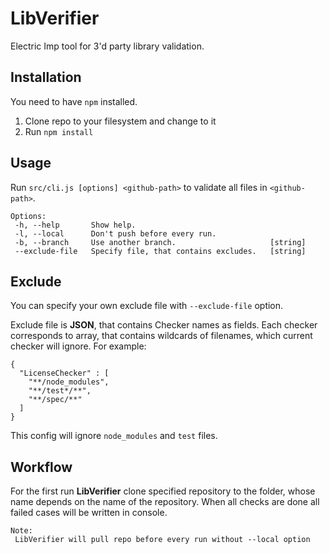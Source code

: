 # LibVerifier
Electric Imp tool for 3'd party library validation.

## Installation 
You need to have `npm` installed.
1. Clone repo to your filesystem and change to it
2. Run `npm install`

## Usage
Run `src/cli.js [options] <github-path>` to validate all files in `<github-path>`.

```
Options:
 -h, --help       Show help.
 -l, --local      Don't push before every run. 
 -b, --branch     Use another branch.                     [string]
 --exclude-file   Specify file, that contains excludes.   [string]
```

## Exclude
You can specify your own exclude file with `--exclude-file` option.

Exclude file is **JSON**, that contains Checker names as fields. Each checker corresponds to array, that contains wildcards of filenames, which current checker will ignore. 
For example:
```
{
  "LicenseChecker" : [
    "**/node_modules",
    "**/test*/**",
    "**/spec/**"
  ]
}
```
This config will ignore `node_modules` and `test` files.

## Workflow
For the first run **LibVerifier** clone specified repository to the folder, whose name depends on the name of the repository. When all checks are done all failed cases will be written in console.

```
Note:
 LibVerifier will pull repo before every run without --local option
``` 


